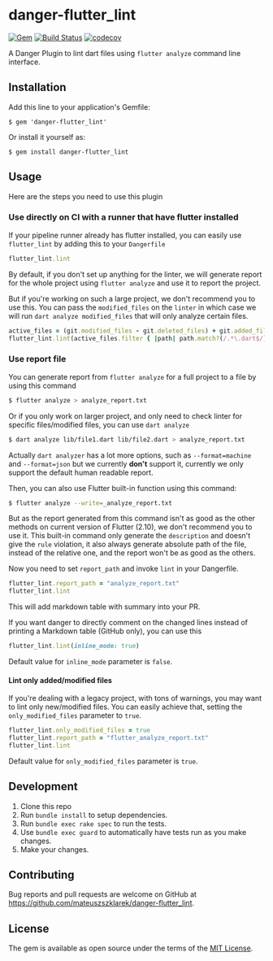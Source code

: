 # danger-flutter_lint

[![Gem](https://img.shields.io/gem/v/danger-flutter_lint.svg)](https://rubygems.org/gems/danger-flutter_lint)
[![Build Status](https://travis-ci.org/mateuszszklarek/danger-flutter_lint.svg?branch=master)](https://travis-ci.org/mateuszszklarek/danger-flutter_lint)
[![codecov](https://codecov.io/gh/mateuszszklarek/danger-flutter_lint/branch/master/graph/badge.svg)](https://codecov.io/gh/mateuszszklarek/danger-flutter_lint)

A Danger Plugin to lint dart files using `flutter analyze` command line interface.

## Installation

Add this line to your application's Gemfile:

	$ gem 'danger-flutter_lint'

Or install it yourself as:

    $ gem install danger-flutter_lint

## Usage

Here are the steps you need to use this plugin

### Use directly on CI with a runner that have flutter installed

If your pipeline runner already has flutter installed, you can easily use `flutter_lint` by adding this to your `Dangerfile`

```ruby
flutter_lint.lint
```

By default, if you don't set up anything for the linter, we will generate report for the whole project using `flutter analyze` and use it to report the project.

But if you're working on such a large project, we don't recommend you to use this. You can pass the `modified_files` on the `linter` in which case we will run `dart analyze modified_files` that will only analyze certain files.

```ruby
active_files = (git.modified_files - git.deleted_files) + git.added_files
flutter_lint.lint(active_files.filter { |path| path.match?(/.*\.dart$/) })
```

### Use report file

You can generate report from `flutter analyze` for a full project to a file by using this command

```sh
$ flutter analyze > analyze_report.txt
```

Or if you only work on larger project, and only need to check linter for specific files/modified files, you can use `dart analyze`

```sh
$ dart analyze lib/file1.dart lib/file2.dart > analyze_report.txt
```

Actually `dart analyzer` has a lot more options, such as `--format=machine` and `--format=json` but we currently **don't** support it, currently we only support the default human readable report.

Then, you can also use Flutter built-in function using this command:

```sh
$ flutter analyze --write=_analyze_report.txt
```

But as the report generated from this command isn't as good as the other methods on current version of Flutter (2.10), we don't recommend you to use it. This built-in command only generate the `description` and doesn't give the `rule` violation, it also always generate absolute path of the file, instead of the relative one, and the report won't be as good as the others.

Now you need to set `report_path` and invoke `lint` in your Dangerfile.

```ruby
flutter_lint.report_path = "analyze_report.txt"
flutter_lint.lint
```

This will add markdown table with summary into your PR.

If you want danger to directly comment on the changed lines instead of printing a Markdown table (GitHub only), you can use this

```ruby
flutter_lint.lint(inline_mode: true)
```

Default value for `inline_mode` parameter is `false`.

#### Lint only added/modified files

If you're dealing with a legacy project, with tons of warnings, you may want to lint only new/modified files. You can easily achieve that, setting the `only_modified_files` parameter to `true`.

```ruby
flutter_lint.only_modified_files = true
flutter_lint.report_path = "flutter_analyze_report.txt"
flutter_lint.lint
```

Default value for `only_modified_files` parameter is `true`.

## Development

1. Clone this repo
2. Run `bundle install` to setup dependencies.
3. Run `bundle exec rake spec` to run the tests.
4. Use `bundle exec guard` to automatically have tests run as you make changes.
5. Make your changes.

## Contributing

Bug reports and pull requests are welcome on GitHub at https://github.com/mateuszszklarek/danger-flutter_lint.

## License

The gem is available as open source under the terms of the [MIT License](https://opensource.org/licenses/MIT).
